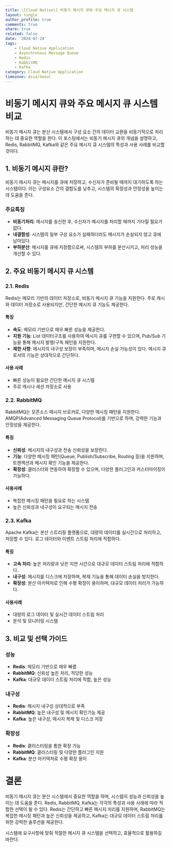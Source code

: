```yaml
---
title: \[Cloud Native\] 비동기 메시지 큐와 주요 메시지 큐 시스템
layout: single
author_profile: true
comments: true
share: true
related: false
date: '2024-07-24'
tags:
    - Cloud Native Application
    - Asynchronous Message Queue
    - Redis
    - RabbitMQ
    - Kafka
category: Cloud Native Application
timezone: Asia/Seoul
---
```


# 비동기 메시지 큐와 주요 메시지 큐 시스템 비교
비동기 메시지 큐는 분산 시스템에서 구성 요소 간의 데이터 교환을 비동기적으로 처리하는 데 중요한 역할을 한다.
이 포스팅에서는 비동기 메시지 큐의 개념을 설명하고, Redis, RabbitMQ, Kafka와 같은 주요 메시지 큐 시스템의 특성과 사용 사례를 비교할 것이다.

## 1. 비동기 메시지 큐란?
비동기 메시지 큐는 메시지를 큐에 저장하고, 수신자가 준비될 때까지 대기하도록 하는 시스템이다. 이는 구성요소 간의 결합도를 낮추고, 시스템의 확장성과 안정성을 높이는 데 도움을 준다.

### 주요특징
* **비동기처리**: 메시지를 송신한 후, 수신자가 메시지를 처리할 때까지 기다릴 필요가 없다.
* **내결함성**: 시스템의 일부 구성 요소가 실패하더라도 메시지가 손실되지 않고 큐에 남아있다.
* **부하분산**: 메시지를 큐에 저장함으로써, 시스템의 부하를 분산시키고, 처리 성능을 개선할 수 있다.

## 2. 주요 비동기 메시지 큐 시스템

### 2.1. Redis
Redis는 메모리 기반의 데이터 저장소로, 비동기 메시지 큐 기능을 지원한다. 주로 캐시와 데이터 저장소로 사용되지만, 간단한 메시지 큐 기능도 제공한다.
#### 특징
* **속도**: 메모리 기반으로 매우 빠른 성능을 제공한다.
* **지원 기능**: List 데이터구조를 사용하여 메시지 큐를 구현할 수 있으며, Pub/Sub 기능을 통해 메시지 발행/구독 패턴을 지원한다.
* **제한 사항**: 메시지의 내구성 보장이 부족하며, 메시지 손실 가능성이 있다. 메시지 큐로서의 기능은 상대적으로 간단하다.
#### 사용 사례
* 빠른 성능이 필요한 간단한 메시지 큐 시스템
* 주로 캐시나 세션 저장소로 사용

### 2.2. RabbitMQ
RabbitMQ는 모픈소스 메시지 브로커로, 다양한 메시징 패턴을 지원한다. AMQP(Advanced Messaging Queue Protocol)를 기반으로 하며, 강력한 기능과 안정성을 제공한다.
#### 특징
* **신뢰성**: 메시지의 내구성과 전송 신뢰성을 보장한다.
* **기능**: 다양한 메시징 패턴(Queue, Publish/Subscribe, Routing 등)을 지원하며, 트랜잭션과 메시지 확인 기능을 제공한다.
* **확장성**: 클러스터와 연동하여 확장할 수 있으며, 다양한 플러그인과 커스터마이징이 가능하다.
#### 사용사례
* 복잡한 메시징 패턴을 필요로 하는 시스템
* 높은 신뢰성과 내구성이 요구되는 메시지 전송

### 2.3. Kafka
Apache Kafka는 분산 스트리핑 플랫폼으로, 대량의 데이터를 실시간으로 처리하고, 저장할 수 있다. 로그 데이터와 이벤트 스트림 처리에 적합하다.
#### 특징
* **고속 처리**: 높은 처리량과 낮은 지연 시간으로 대규모 데이터 스트림 처리에 적합하다.
* **내구성**: 메시지를 디스크에 저장하며, 복제 기능을 통해 데이터 손실을 방지한다.
* **확장성**: 분산 아키텍처로 인해 수평 확장이 용이하며, 대규모 데이터 처리가 가능하다.
#### 사용사례
* 대량의 로그 데이터 및 실시간 데이터 스트림 처리
* 분석 및 모니터링 시스템

## 3. 비교 및 선택 가이드
### 성능
* **Redis**: 메모리 기반으로 매우 빠름
* **RabbitMQ**: 신뢰성 높은 처리, 적당한 성능
* **Kafka**: 대규모 데이터 스트림 처리에 적합, 높은 성능

### 내구성
* **Redis**: 메시지 내구성 상대적으로 부족
* **RabbitMQ**: 높은 내구성 및 메시지 확인기능 제공
* **Kafka**: 높은 내구성, 메시지 복제 및 디스크 저장

### 확장성
* **Redis**: 클러스터링을 통한 확장 가능
* **RabbitMQ**: 클러스터링 및 다양한 플러그인 지원
* **Kafka**: 분산 아키텍처로 수평 확장 용이

# 결론
비동기 메시지 큐는 분산 시스템에서 중요한 역할을 하며, 시스템의 성능과 신뢰성을 높이는 데 도움을 준다.
Redis, RabbitMQ, Kafka는 각각의 특성과 사용 사례에 따라 적합한 선택이 될 수 있다. 
Redis는 간단하고 빠른 메시지 처리를 지원하며,
RabbitMQ는 복잡한 메시징 패턴과 높은 신뢰성을 제공하고,
Kafka는 대규모 데이터 스트림 처리를 위한 강력한 솔루션을 제공한다.

시스템에 요구사항에 맞춰 적절한 메시지 큐 시스템을 선택하고, 효율적으로 활용하길 바란다.